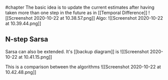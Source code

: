 #chapter 
The basic idea is to update the current estimates after having taken more than one step in the future as in [[Temporal Difference]]
![[Screenshot 2020-10-22 at 10.38.57.png]]
Algo:
![[Screenshot 2020-10-22 at 10.39.44.png]]

## N-step Sarsa 
Sarsa can also be extended. It's [[backup diagram]] is 
![[Screenshot 2020-10-22 at 10.41.15.png]]

This is a comparison between the algorithms
![[Screenshot 2020-10-22 at 10.42.48.png]]

